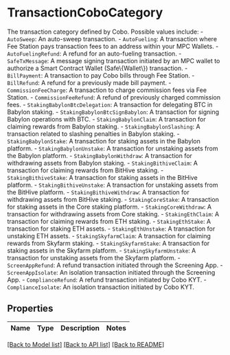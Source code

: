 # TransactionCoboCategory

The transaction category defined by Cobo. Possible values include:    - `AutoSweep`: An auto-sweep transaction.   - `AutoFueling`: A transaction where Fee Station pays transaction fees to an address within your MPC Wallets.   - `AutoFuelingRefund`: A refund for an auto-fueling transaction.   - `SafeTxMessage`: A message signing transaction initiated by an MPC wallet to authorize a Smart Contract Wallet (Safe\\{Wallet\\}) transaction.   - `BillPayment`: A transaction to pay Cobo bills through Fee Station.   - `BillRefund`: A refund for a previously made bill payment.   - `CommissionFeeCharge`: A transaction to charge commission fees via Fee Station.   - `CommissionFeeRefund`: A refund of previously charged commission fees.   - `StakingBabylonBtcDelegation`: A transaction for delegating BTC in Babylon staking.   - `StakingBabylonBtcSignBabylon`: A transaction for signing Babylon operations with BTC.   - `StakingBabylonClaim`: A transaction for claiming rewards from Babylon staking.   - `StakingBabylonSlashing`: A transaction related to slashing penalties in Babylon staking.   - `StakingBabylonStake`: A transaction for staking assets in the Babylon platform.   - `StakingBabylonUnstake`: A transaction for unstaking assets from the Babylon platform.   - `StakingBabylonWithdraw`: A transaction for withdrawing assets from Babylon staking.   - `StakingBithiveClaim`: A transaction for claiming rewards from BitHive staking.   - `StakingBithiveStake`: A transaction for staking assets in the BitHive platform.   - `StakingBithiveUnstake`: A transaction for unstaking assets from the BitHive platform.   - `StakingBithiveWithdraw`: A transaction for withdrawing assets from BitHive staking.   - `StakingCoreStake`: A transaction for staking assets in the Core staking platform.   - `StakingCoreWithdraw`: A transaction for withdrawing assets from Core staking.   - `StakingEthClaim`: A transaction for claiming rewards from ETH staking.   - `StakingEthStake`: A transaction for staking ETH assets.   - `StakingEthUnstake`: A transaction for unstaking ETH assets.   - `StakingSkyfarmClaim`: A transaction for claiming rewards from Skyfarm staking.   - `StakingSkyfarmStake`: A transaction for staking assets in the Skyfarm platform.   - `StakingSkyfarmUnstake`: A transaction for unstaking assets from the Skyfarm platform.   - `ScreenAppRefund`: A refund transaction initiated through the Screening App.   - `ScreenAppIsolate`: An isolation transaction initiated through the Screening App.   - `ComplianceRefund`: A refund transaction initiated by Cobo KYT.   - `ComplianceIsolate`: An isolation transaction initiated by Cobo KYT. 

## Properties

Name | Type | Description | Notes
------------ | ------------- | ------------- | -------------

[[Back to Model list]](../README.md#documentation-for-models) [[Back to API list]](../README.md#documentation-for-api-endpoints) [[Back to README]](../README.md)


